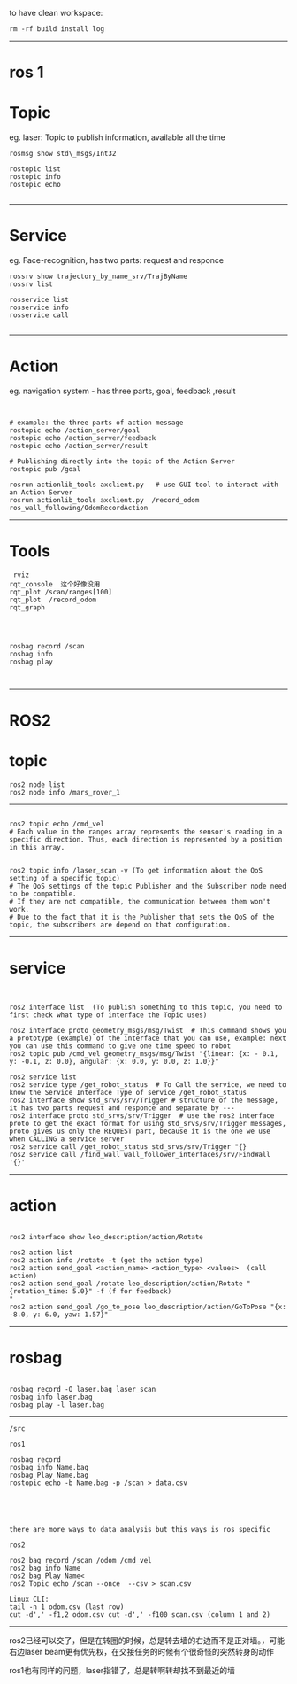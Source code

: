 to have clean workspace: 
```
rm -rf build install log
```

---

# ros 1

# Topic
eg. laser: Topic to publish information, available all the time

```
rosmsg show std\_msgs/Int32

rostopic list
rostopic info
rostopic echo


```


---

# Service
eg. Face-recognition, has two parts: request and responce



```
rossrv show trajectory_by_name_srv/TrajByName
rossrv list 

rosservice list 
rosservice info 
rosservice call 


```





---


# Action
eg. navigation system - has three parts, goal, feedback ,result


```


# example: the three parts of action message
rostopic echo /action_server/goal   
rostopic echo /action_server/feedback
rostopic echo /action_server/result

# Publishing directly into the topic of the Action Server
rostopic pub /goal

rosrun actionlib_tools axclient.py   # use GUI tool to interact with an Action Server
rosrun actionlib_tools axclient.py  /record_odom  ros_wall_following/OdomRecordAction

```


---

# Tools


```
 rviz 
rqt_console  这个好像没用
rqt_plot /scan/ranges[100]
rqt_plot  /record_odom
rqt_graph




rosbag record /scan 
rosbag info    
rosbag play   



```


---

# ROS2

# topic

```
ros2 node list 
ros2 node info /mars_rover_1
```

---

```

ros2 topic echo /cmd_vel
# Each value in the ranges array represents the sensor's reading in a specific direction. Thus, each direction is represented by a position in this array.


ros2 topic info /laser_scan -v (To get information about the QoS setting of a specific topic)
# The QoS settings of the topic Publisher and the Subscriber node need to be compatible.
# If they are not compatible, the communication between them won't work.
# Due to the fact that it is the Publisher that sets the QoS of the topic, the subscribers are depend on that configuration.
```

---
# service
```


ros2 interface list  (To publish something to this topic, you need to first check what type of interface the Topic uses)

ros2 interface proto geometry_msgs/msg/Twist  # This command shows you a prototype (example) of the interface that you can use, example: next you can use this command to give one time speed to robot
ros2 topic pub /cmd_vel geometry_msgs/msg/Twist "{linear: {x: - 0.1, y: -0.1, z: 0.0}, angular: {x: 0.0, y: 0.0, z: 1.0}}"  

ros2 service list
ros2 service type /get_robot_status  # To Call the service, we need to know the Service Interface Type of service /get_robot_status
ros2 interface show std_srvs/srv/Trigger # structure of the message, it has two parts request and responce and separate by ---
ros2 interface proto std_srvs/srv/Trigger  # use the ros2 interface proto to get the exact format for using std_srvs/srv/Trigger messages, proto gives us only the REQUEST part, because it is the one we use when CALLING a service server
ros2 service call /get_robot_status std_srvs/srv/Trigger "{}
ros2 service call /find_wall wall_follower_interfaces/srv/FindWall '{}'

```

---

# action

```

ros2 interface show leo_description/action/Rotate

ros2 action list
ros2 action info /rotate -t (get the action type)
ros2 action send_goal <action_name> <action_type> <values>  (call action)
ros2 action send_goal /rotate leo_description/action/Rotate "{rotation_time: 5.0}" -f (f for feedback)
"
ros2 action send_goal /go_to_pose leo_description/action/GoToPose "{x: -8.0, y: 6.0, yaw: 1.57}"
```



---

# rosbag

```

rosbag record -O laser.bag laser_scan
rosbag info laser.bag
rosbag play -l laser.bag
```



---

```
/src

ros1 

rosbag record
rosbag info Name.bag
rosbag Play Name,bag
rostopic echo -b Name.bag -p /scan > data.csv





there are more ways to data analysis but this ways is ros specific

ros2

ros2 bag record /scan /odom /cmd_vel
ros2 bag info Name
ros2 bag Play Name<
ros2 Topic echo /scan --once  --csv > scan.csv

Linux CLI:
tail -n 1 odom.csv (last row)
cut -d',' -f1,2 odom.csv cut -d',' -f100 scan.csv (column 1 and 2)
```
---









ros2已经可以交了，但是在转圈的时候，总是转去墙的右边而不是正对墙。，可能右边laser beam更有优先权，在交接任务的时候有个很奇怪的突然转身的动作

ros1也有同样的问题，laser指错了，总是转啊转却找不到最近的墙





